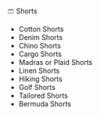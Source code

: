🩳 Shorts
- Cotton Shorts
- Denim Shorts
- Chino Shorts
- Cargo Shorts
- Madras or Plaid Shorts
- Linen Shorts
- Hiking Shorts
- Golf Shorts
- Tailored Shorts
- Bermuda Shorts
